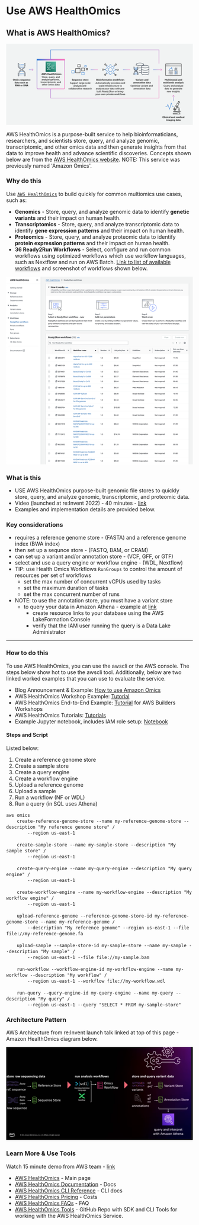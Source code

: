 # Use AWS HealthOmics

## What is AWS HealthOmics? 

<img src="https://github.com/lynnlangit/aws-for-bioinformatics/blob/main/3_VMs_%26_Batch/images/omics-concepts.png">

AWS HealthOmics is a purpose-built service to help bioinformaticians, researchers, and scientists store, query, and analyze genomic, transcriptomic, and other omics data and then generate insights from that data to improve health and advance scientific discoveries. Concepts shown below are from the [AWS HealthOmics website](https://aws.amazon.com/omics/). NOTE: This service was previously named 'Amazon Omics'.

### Why do this

Use [`AWS HealthOmics`](https://aws.amazon.com/omics/) to build quickly for common multiomics use cases, such as:
- **Genomics** - Store, query, and analyze genomic data to identify **genetic variants** and their impact on human health.
- **Transcriptomics** - Store, query, and analyze transcriptomic data to identify **gene expression patterns** and their impact on human health.
- **Proteomics** - Store, query, and analyze proteomic data to identify **protein expression patterns** and their impact on human health.
- **36 Ready2Run Workflows** - Select, configure and run common workflows using optimized workflows which use workflow languages, such as Nextflow and run on AWS Batch.  [Link to list of available workflows](https://docs.aws.amazon.com/omics/latest/dev/workflows-r2r-table.html) and screenshot of workflows shown below.

<img src="https://github.com/lynnlangit/aws-for-bioinformatics/blob/main/3_VMs_%26_Batch/images/healthomics-ready.png">

### What is this
- USE AWS HealthOmics purpose-built genomic file stores to quickly store, query, and analyze genomic, transcriptomic, and proteomic data.  
- Video (launched at re:Invent 2022) - 40 minutes - [link](https://www.youtube.com/watch?v=46SLOjuMM6o)
- Examples and implementation details are provided below.

### Key considerations
- requires a reference genome store - (FASTA) and a reference genome index (BWA index)
- then set up a sequnce store - (FASTQ, BAM, or CRAM)
- can set up a variant and/or annotation store - (VCF, GFF, or GTF)
- select and use a query engine or workflow engine - (WDL, Nextflow)
- TIP: use Health Omics Workflows `RunGroups` to control the amount of resources per set of workflows
    - set the max number of concurrent vCPUs used by tasks 
    - set the maximum duration of tasks
    - set the max concurrent number of runs
- NOTE: to use the annotation store, you must have a variant store
    - to query your data in Amazon Athena - example at [link](https://github.com/aws-samples/amazon-omics-tutorials/blob/main/notebooks/200-omics_analytics.ipynb)
        - create resource links to your database using the AWS LakeFormation Console
        - verify that the IAM user running the query is a Data Lake Administrator

----

### How to do this

To use AWS HealthOmics, you can use the awscli or the AWS console. The steps below show hot to use the awscli tool. Additionally, below are two linked worked examples that you can use to evaluate the service. 
- Blog Announcement & Example: [How to use Amazon Omics](https://aws.amazon.com/blogs/aws/introducing-amazon-omics-a-purpose-built-service-to-store-query-and-analyze-genomic-and-biological-data-at-scale/)
- AWS HealthOmics Workshop Example: [Tutorial](https://catalog.us-east-1.prod.workshops.aws/workshops/af31b35a-c7ba-4037-acd7-e70e9135b2f8/en-US)
- AWS HealthOmics End-to-End Example: [Tutorial](https://catalog.workshops.aws/amazon-omics-end-to-end/en-US) for AWS Builders Workshops
- AWS HealthOmics Tutorials: [Tutorials](https://github.com/aws-samples/amazon-omics-tutorials)
- Example Jupyter notebook, includes IAM role setup: [Notebook](https://github.com/aws-samples/amazon-omics-tutorials/blob/main/notebooks/200-omics_workflows.ipynb)


#### Steps and Script

Listed below:  

1. Create a reference genome store
2. Create a sample store
3. Create a query engine
4. Create a workflow engine
5. Upload a reference genome
6. Upload a sample
7. Run a workflow (NF or WDL)
8. Run a query (in SQL uses Athena)

```
aws omics 
    create-reference-genome-store --name my-reference-genome-store --description "My reference genome store" /
        --region us-east-1
    
    create-sample-store --name my-sample-store --description "My sample store" /
        --region us-east-1
    
    create-query-engine --name my-query-engine --description "My query engine" /
        --region us-east-1
    
    create-workflow-engine --name my-workflow-engine --description "My workflow engine" /
        --region us-east-1
    
    upload-reference-genome --reference-genome-store-id my-reference-genome-store --name my-reference-genome / 
        --description "My reference genome" --region us-east-1 --file file://my-reference-genome.fa
        
    upload-sample --sample-store-id my-sample-store --name my-sample --description "My sample" /    
        --region us-east-1 --file file://my-sample.bam
    
    run-workflow --workflow-engine-id my-workflow-engine --name my-workflow --description "My workflow" /
        --region us-east-1 --workflow file://my-workflow.wdl
        
    run-query --query-engine-id my-query-engine --name my-query --description "My query" /
        --region us-east-1 --query "SELECT * FROM my-sample-store"
```
### Architecture Pattern

AWS Architecture from re:Invent launch talk linked at top of this page - Amazon HealthOmics diagram below.  

<img src="https://github.com/lynnlangit/aws-for-bioinformatics/blob/main/3_VMs_%26_Batch/images/omics-d.png">

### Learn More & Use Tools
Watch 15 minute demo from AWS team - [link](https://www.youtube.com/watch?v=1HHDyZwKaBA)
- [AWS HealthOmics](https://aws.amazon.com/omics/) - Main page
- [AWS HealthOmics Documentation](https://docs.aws.amazon.com/omics/index.html) - Docs
- [AWS HealthOmics CLI Reference](https://docs.aws.amazon.com/cli/latest/reference/omics/index.html) - CLI docs
- [AWS HealthOmics Pricing](https://aws.amazon.com/omics/pricing/) - Costs
- [AWS HealthOmics FAQs](https://aws.amazon.com/omics/faqs/) - FAQ
- [AWS HealthOmics Tools](https://github.com/awslabs/amazon-omics-tools) - GitHub Repo with SDK and CLI Tools for working with the AWS HealthOmics Service.








